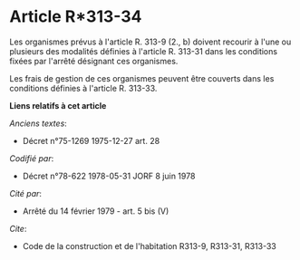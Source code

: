 # Article R*313-34

Les organismes prévus à l'article R. 313-9 (2., b) doivent recourir à l'une ou plusieurs des modalités définies à l'article
R. 313-31 dans les conditions fixées par l'arrêté désignant ces organismes.

Les frais de gestion de ces organismes peuvent être couverts dans les conditions définies à l'article R. 313-33.

**Liens relatifs à cet article**

_Anciens textes_:

  - Décret n°75-1269 1975-12-27 art. 28

_Codifié par_:

  - Décret n°78-622 1978-05-31 JORF 8 juin 1978

_Cité par_:

  - Arrêté du 14 février 1979 - art. 5 bis (V)

_Cite_:

  - Code de la construction et de l'habitation R313-9, R313-31, R313-33
